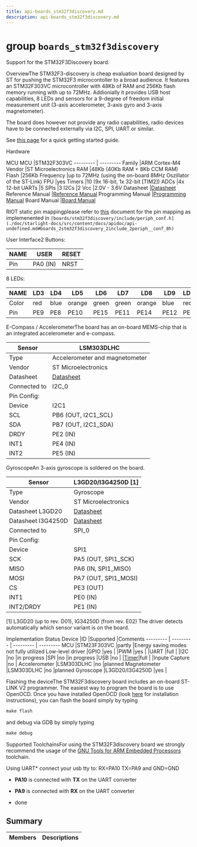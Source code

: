 ```yaml
---
title: api-boards_stm32f3discovery.md
description: api-boards_stm32f3discovery.md
---
```

# group `boards_stm32f3discovery` 

Support for the STM32F3Discovery board.

OverviewThe STM32F3-discovery is cheap evaluation board designed by ST for pushing the STM32F3 microcontoller to a broad audience. It features an STM32F303VC microcontroller with 48Kb of RAM and 256Kb flash memory running with up to 72MHz. Addionially it provides USB host capabilities, 8 LEDs and sensors for a 9-degree of freedom initial measurement unit (3-axis accelerometer, 3-axis gyro and 3-axis magnetometer).

The board does however not provide any radio capabilities, radio devices have to be connected externally via I2C, SPI, UART or similar.

See [this page](https://github.com/RIOT-OS/RIOT/wiki/Getting-started-with-STM32F%5B0%7C3%7C4%5Ddiscovery-boards) for a quick getting started guide.

Hardware

MCU
MCU   |STM32F303VC
--------- | ---------
Family   |ARM Cortex-M4
Vendor   |ST Microelectronics
RAM   |48Kb (40Kb RAM + 8Kb CCM RAM)
Flash   |256Kb
Frequency   |up to 72MHz (using the on-board 8MHz Oszillator of the ST-Link)
FPU   |yes
Timers   |10 (9x 16-bit, 1x 32-bit [TIM2])
ADCs   |4x 12-bit
UARTs   |5
SPIs   |3
I2Cs   |2
Vcc   |2.0V - 3.6V
Datasheet   |[Datasheet](https://www.st.com/resource/en/datasheet/stm32f303vc.pdf)
Reference Manual   |[Reference Manual](https://www.st.com/resource/en/reference_manual/dm00043574.pdf)
Programming Manual   |[Programming Manual](https://www.st.com/resource/en/programming_manual/dm00046982.pdf)
Board Manual   |[Board Manual](https://www.st.com/resource/en/user_manual/dm00063382.pdf)

RIOT static pin mappingplease refer to [this](https://docs.google.com/spreadsheets/d/1gnxsux5WpFrn-33Ivb9nGgTBqooqgDYxRkhZms-cvsc/edit?usp=sharing) document for the pin mapping as implemenented in `[boards/stm32f3discovery/include/periph_conf.h](./doc/starlight-docs/src/content/docs/apidoc/api-undefined.md#boards_2stm32f3discovery_2include_2periph__conf_8h)`

User Interface2 Buttons:

NAME   |USER   |RESET
--------- | --------- | ---------
Pin   |PA0 (IN)   |NRST

8 LEDs:

NAME   |LD3   |LD4   |LD5   |LD6   |LD7   |LD8   |LD9   |LD10
--------- | --------- | --------- | --------- | --------- | --------- | --------- | --------- | ---------
Color   |red   |blue   |orange   |green   |green   |orange   |blue   |red
Pin   |PE9   |PE8   |PE10   |PE15   |PE11   |PE14   |PE12   |PE13

E-Compass / AccelerometerThe board has an on-board MEMS-chip that is an integrated accelerometer and e-compass.

Sensor   |LSM303DLHC
--------- | ---------
Type   |Accelerometer and magnetometer
Vendor   |ST Microelectronics
Datasheet   |[Datasheet](https://www.st.com/resource/en/datasheet/lsm303dlhc.pdf)
Connected to   |I2C_0
Pin Config:   |
Device   |I2C1
SCL   |PB6 (OUT, I2C1_SCL)
SDA   |PB7 (OUT, I2C1_SDA)
DRDY   |PE2 (IN)
INT1   |PE4 (IN)
INT2   |PE5 (IN)

GyroscopeAn 3-axis gyroscope is soldered on the board.

Sensor   |L3GD20/I3G4250D [1]
--------- | ---------
Type   |Gyroscope
Vendor   |ST Microelectronics
Datasheet L3GD20   |[Datasheet](https://www.mouser.de/datasheet/2/389/l3gd20-954745.pdf)
Datasheet I3G4250D   |[Datasheet](https://www.st.com/resource/en/datasheet/i3g4250d.pdf)
Connected to   |SPI_0
Pin Config:   |
Device   |SPI1
SCK   |PA5 (OUT, SPI1_SCK)
MISO   |PA6 (IN, SPI1_MISO)
MOSI   |PA7 (OUT, SPI1_MOSI)
CS   |PE3 (OUT)
INT1   |PE0 (IN)
INT2/DRDY   |PE1 (IN)

[1] L3GD20 (up to rev. D01), IG34250D (from rev. E02) The driver detects automatically which sensor variant is on the board.

Implementation Status
Device   |ID   |Supported   |Comments
--------- | --------- | --------- | ---------
MCU   |STM23F303VC   |partly   |Energy saving modes not fully utilized
Low-level driver   |GPIO   |yes   |
|PWM   |yes   |
|UART   |full   |
|I2C   |no   |in progress
|SPI   |no   |in progress
|USB   |no   |
|[Timer](./doc/starlight-docs/src/content/docs/apidoc/api-pkg_paho_mqtt.md#structTimer)|full   |
|Inpute Capture   |no   |
Accelerometer   |LSM303DLHC   |no   |planned
Magnetometer   |LSM303DLHC   |no   |planned
Gyroscope   |L3GD20/I3G4250D   |yes   |

Flashing the deviceThe STM32F3discovery board includes an on-board ST-LINK V2 programmer. The easiest way to program the board is to use OpenOCD. Once you have installed OpenOCD (look [here](https://github.com/RIOT-OS/RIOT/wiki/OpenOCD) for installation instructions), you can flash the board simply by typing

```cpp
make flash
```
 and debug via GDB by simply typing 
```cpp
make debug
```

Supported ToolchainsFor using the STM32F3discovery board we strongly recommend the usage of the [GNU Tools for ARM Embedded Processors](https://launchpad.net/gcc-arm-embedded) toolchain.

Using UART* connect your usb tty to: RX=PA10 TX=PA9 and GND=GND

* **PA10** is connected with **TX** on the UART converter

* **PA9** is connected with **RX** on the UART converter

* done

## Summary

 Members                        | Descriptions                                
--------------------------------|---------------------------------------------


